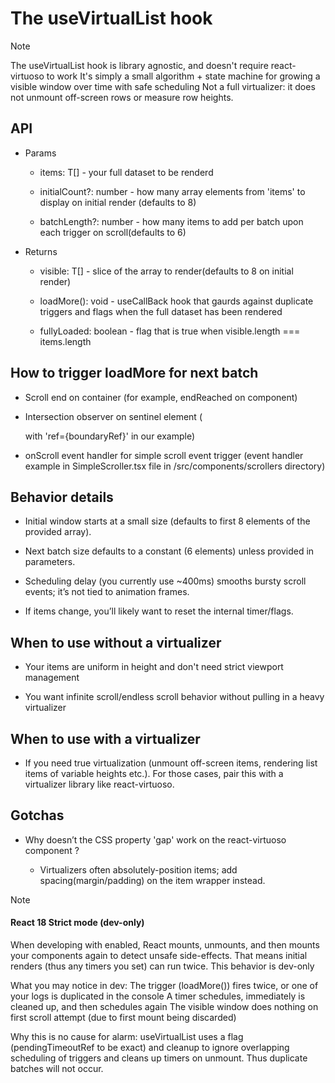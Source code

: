 # The useVirtualList hook

>[!NOTE] 
> The useVirtualList hook is library agnostic, and doesn't require react-virtuoso to work
> It's simply a small algorithm + state machine for growing a visible window over time with safe scheduling 
> Not a full virtualizer: it does not unmount off-screen rows or measure row heights.

## API 

 - Params
    - items: T[] - your full dataset to be renderd

    - initialCount?: number - how many array elements from 'items' to display on initial render (defaults to 8)

    - batchLength?: number - how many items to add per batch upon each trigger on scroll(defaults to 6)

- Returns
    - visible: T[] - slice of the array to render(defaults to 8 on initial render)

    - loadMore(): void - useCallBack hook that gaurds against duplicate triggers and flags when the full dataset has been rendered

    - fullyLoaded: boolean - flag that is true when visible.length === items.length


## How to trigger loadMore for next batch

- Scroll end on container (for example, endReached on <Virtuoso> component)

- Intersection observer on sentinel element (<div> with 'ref={boundaryRef}' in our example)

- onScroll event handler for simple scroll event trigger (event handler example in SimpleScroller.tsx file in /src/components/scrollers directory)


## Behavior details

- Initial window starts at a small size (defaults to first 8 elements of the provided array).

- Next batch size defaults to a constant (6 elements) unless provided in parameters. 

- Scheduling delay (you currently use ~400ms) smooths bursty scroll events; it’s not tied to animation frames.

- If items change, you’ll likely want to reset the internal timer/flags.


## When to use without a virtualizer

- Your items are uniform in height and don't need strict viewport management

- You want infinite scroll/endless scroll behavior without pulling in a heavy virtualizer


## When to use with a virtualizer

- If you need true virtualization (unmount off-screen items, rendering list items of variable heights etc.). For those cases,
pair this with a virtualizer library like react-virtuoso.


## Gotchas

- Why doesn’t the CSS property 'gap' work on the react-virtuoso component <Virtuoso/>? 
   - Virtualizers often absolutely-position items; add spacing(margin/padding) on the item wrapper instead.


>[!NOTE] 
> #### React 18 Strict mode (dev-only)
> When developing with <StrictMode> enabled, React mounts, unmounts, and then mounts your components again to 
> detect unsafe side-effects. That means initial renders (thus any timers you set) can run twice. This behavior is dev-only
>
> What you may notice in dev: 
> The trigger (loadMore()) fires twice, or one of your logs is duplicated in the console
> A timer schedules, immediately is cleaned up, and then schedules again
> The visible window does nothing on first scroll attempt (due to first mount being discarded)
>
> Why this is no cause for alarm:
> useVirtualList uses a flag (pendingTimeoutRef to be exact) and cleanup to ignore overlapping scheduling of triggers
> and cleans up timers on unmount. Thus duplicate batches will not occur. 



